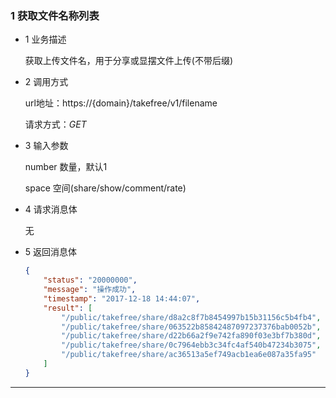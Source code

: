 ### 1 获取文件名称列表
* 1 业务描述

    获取上传文件名，用于分享或显摆文件上传(不带后缀)

* 2 调用方式

    url地址：https://{domain}/takefree/v1/filename
    
    请求方式：*GET*

* 3 输入参数
    
    number 数量，默认1
    
    space 空间(share/show/comment/rate)
    
* 4 请求消息体
    
    无

* 5 返回消息体
    ```json
    {
        "status": "20000000",
        "message": "操作成功",
        "timestamp": "2017-12-18 14:44:07",
        "result": [
            "/public/takefree/share/d8a2c8f7b8454997b15b31156c5b4fb4",
            "/public/takefree/share/063522b85842487097237376bab0052b",
            "/public/takefree/share/d22b66a2f9e742fa890f03e3bf7b380d",
            "/public/takefree/share/0c7964ebb3c34fc4af540b47234b3075",
            "/public/takefree/share/ac36513a5ef749acb1ea6e087a35fa95"
        ]
    }
    ```
***
